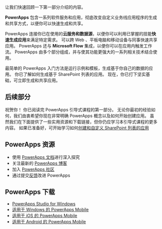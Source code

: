 让我们快速回顾一下第一部分介绍的内容。

**PowerApps** 包含一系列软件服务和应用，彻底改变自定义业务线应用程序的生成和共享方式，以便你可以快速生成和共享。

PowerApps 连接你已在使用的**云服务和数据源**，以便你可以利用已掌握的技能**快速生成应用**来满足特定需求。 可以跨 Web 、平板电脑和移动设备与同事快速共享应用。 PowerApps 还与 **Microsoft Flow** 集成，以便你可以在应用内触发工作流。 PowerApps 由多个部分组成，并与使其功能更强大的一系列相关技术结合使用。

最简单的 PowerApps 入门方法是运行示例和模板，生成基于你自己的数据的应用。 你已了解如何生成基于 SharePoint 列表的应用。 现在，你已打下坚实基础，可立即生成和共享应用。 

## <a name="whats-next"></a>后续部分
祝贺你！ 你已阅读完 PowerApps 引导式课程的第一部分。 无论你最初的经验如何，我们由衷希望你现在非常明确 PowerApps 概念以及如何开始创建应用。 虽然我们在下面提供了一些实用资源和下载链接，但你仍应学习本引导式课程的更多内容。 如果已准备好，可开始学习如何[创建和自定义 SharePoint 列表的应用](https://docs.microsoft.com/powerapps/guided-learning/create-app-sharepoint#step-1)

## <a name="powerapps-resources"></a>PowerApps 资源
* 使用 [PowerApps 文档](https://docs.microsoft.com/powerapps/)进行深入探究
* 关注最新的 [PowerApps 博客](https://powerapps.microsoft.com/blog/)
* 加入 [PowerApps 社区](https://powerusers.microsoft.com/t5/PowerApps-Community/ct-p/PowerApps1)
* 通过提交[反馈](https://powerusers.microsoft.com/t5/PowerApps-Ideas/idb-p/PowerAppsIdeas)改进 PowerApps

## <a name="powerapps-downloads"></a>PowerApps 下载
* [PowerApps Studio for Windows](https://aka.ms/powerappswin)
* [适用于 Windows 的 PowerApps Mobile](https://aka.ms/powerappswin)
* [适用于 iOS 的 PowerApps Mobile](https://aka.ms/powerappsios)
* [适用于 Android 的 PowerApps Mobile](https://aka.ms/powerappsandroid)

